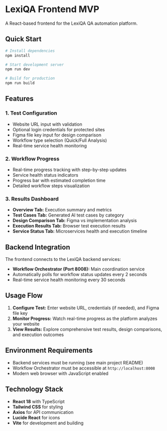 # LexiQA Frontend MVP

A React-based frontend for the LexiQA QA automation platform.

## Quick Start

```bash
# Install dependencies
npm install

# Start development server
npm run dev

# Build for production
npm run build
```

## Features

### 1. Test Configuration
- Website URL input with validation
- Optional login credentials for protected sites
- Figma file key input for design comparison
- Workflow type selection (Quick/Full Analysis)
- Real-time service health monitoring

### 2. Workflow Progress
- Real-time progress tracking with step-by-step updates
- Service health status indicators
- Progress bar with estimated completion time
- Detailed workflow steps visualization

### 3. Results Dashboard
- **Overview Tab:** Execution summary and metrics
- **Test Cases Tab:** Generated AI test cases by category
- **Design Comparison Tab:** Figma vs implementation analysis
- **Execution Results Tab:** Browser test execution results
- **Service Status Tab:** Microservices health and execution timeline

## Backend Integration

The frontend connects to the LexiQA backend services:
- **Workflow Orchestrator (Port 8008):** Main coordination service
- Automatically polls for workflow status updates every 2 seconds
- Real-time service health monitoring every 30 seconds

## Usage Flow

1. **Configure Test:** Enter website URL, credentials (if needed), and Figma file key
2. **Monitor Progress:** Watch real-time progress as the platform analyzes your website
3. **View Results:** Explore comprehensive test results, design comparisons, and execution outcomes

## Environment Requirements

- Backend services must be running (see main project README)
- Workflow Orchestrator must be accessible at `http://localhost:8008`
- Modern web browser with JavaScript enabled

## Technology Stack

- **React 18** with TypeScript
- **Tailwind CSS** for styling
- **Axios** for API communication
- **Lucide React** for icons
- **Vite** for development and building